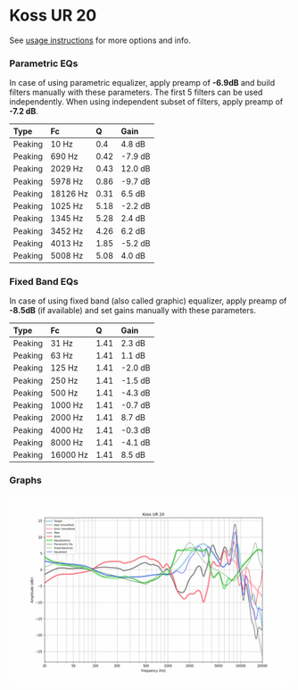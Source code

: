 # Koss UR 20
See [usage instructions](https://github.com/jaakkopasanen/AutoEq#usage) for more options and info.

### Parametric EQs
In case of using parametric equalizer, apply preamp of **-6.9dB** and build filters manually
with these parameters. The first 5 filters can be used independently.
When using independent subset of filters, apply preamp of **-7.2 dB**.

| Type    | Fc       |    Q | Gain    |
|:--------|:---------|:-----|:--------|
| Peaking | 10 Hz    | 0.4  | 4.8 dB  |
| Peaking | 690 Hz   | 0.42 | -7.9 dB |
| Peaking | 2029 Hz  | 0.43 | 12.0 dB |
| Peaking | 5978 Hz  | 0.86 | -9.7 dB |
| Peaking | 18126 Hz | 0.31 | 6.5 dB  |
| Peaking | 1025 Hz  | 5.18 | -2.2 dB |
| Peaking | 1345 Hz  | 5.28 | 2.4 dB  |
| Peaking | 3452 Hz  | 4.26 | 6.2 dB  |
| Peaking | 4013 Hz  | 1.85 | -5.2 dB |
| Peaking | 5008 Hz  | 5.08 | 4.0 dB  |

### Fixed Band EQs
In case of using fixed band (also called graphic) equalizer, apply preamp of **-8.5dB**
(if available) and set gains manually with these parameters.

| Type    | Fc       |    Q | Gain    |
|:--------|:---------|:-----|:--------|
| Peaking | 31 Hz    | 1.41 | 2.3 dB  |
| Peaking | 63 Hz    | 1.41 | 1.1 dB  |
| Peaking | 125 Hz   | 1.41 | -2.0 dB |
| Peaking | 250 Hz   | 1.41 | -1.5 dB |
| Peaking | 500 Hz   | 1.41 | -4.3 dB |
| Peaking | 1000 Hz  | 1.41 | -0.7 dB |
| Peaking | 2000 Hz  | 1.41 | 8.7 dB  |
| Peaking | 4000 Hz  | 1.41 | -0.3 dB |
| Peaking | 8000 Hz  | 1.41 | -4.1 dB |
| Peaking | 16000 Hz | 1.41 | 8.5 dB  |

### Graphs
![](./Koss%20UR%2020.png)